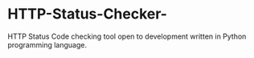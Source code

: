 # HTTP-Status-Checker-
HTTP Status Code checking tool open to development written in Python programming language.
